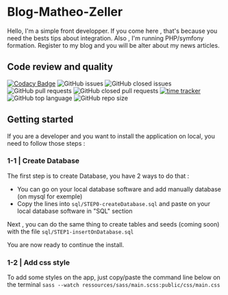 # Blog-Matheo-Zeller
Hello, I'm a simple front developper. If you come here , that's because you need the bests tips about integration. Also , I'm running PHP/symfony formation. Register to my blog and you will be alter about my news articles.

## Code review and quality
[![Codacy Badge](https://app.codacy.com/project/badge/Grade/ab61f8c7bec143aea5dcdf9635d26b2f)](https://www.codacy.com/manual/LeZellus/Blog-Matheo-Zeller?utm_source=github.com&amp;utm_medium=referral&amp;utm_content=LeZellus/Blog-Matheo-Zeller&amp;utm_campaign=Badge_Grade) ![GitHub issues](https://img.shields.io/github/issues-raw/LeZellus/Blog-Matheo-Zeller?color=68d391) ![GitHub closed issues](https://img.shields.io/github/issues-closed-raw/LeZellus/Blog-Matheo-Zeller?color=f56565) ![GitHub pull requests](https://img.shields.io/github/issues-pr-raw/LeZellus/Blog-Matheo-Zeller?color=68d391) ![GitHub closed pull requests](https://img.shields.io/github/issues-pr-closed-raw/LeZellus/Blog-Matheo-Zeller?color=f56565) [![time tracker](https://wakatime.com/badge/github/LeZellus/Blog-Matheo-Zeller.svg)](https://wakatime.com/badge/github/LeZellus/Blog-Matheo-Zeller) ![GitHub top language](https://img.shields.io/github/languages/top/LeZellus/Blog-Matheo-Zeller) ![GitHub repo size](https://img.shields.io/github/repo-size/LeZellus/Blog-Matheo-Zeller)

## Getting started
If you are a developer and you want to install the application on local, you need to follow those steps :

### 1-1 | Create Database
The first step is to create Database, you have 2 ways to do that :
-   You can go on your local database software and add manually database (on mysql for exemple)
-   Copy the lines into `sql/STEP0-createDatabase.sql` and paste on your local database software in "SQL" section

Next , you can do the same thing to create tables and seeds (coming soon) with the file `sql/STEP1-insertOnDatabase.sql`

You are now ready to continue the install.

### 1-2 | Add css style
To add some styles on the app, just copy/paste the command line below on the terminal
`sass --watch ressources/sass/main.scss:public/css/main.css`